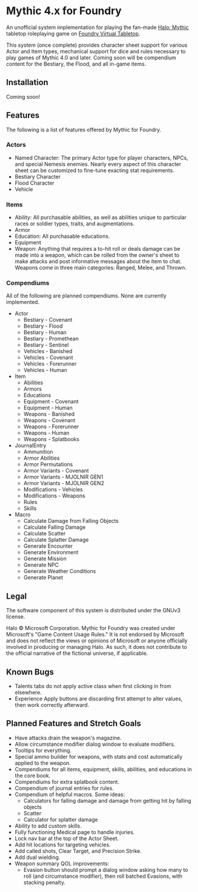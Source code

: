 # Mythic 4.x for Foundry

An unofficial system implementation for playing the fan-made [Halo: Mythic](https://www.reddit.com/r/HaloMythic/) tabletop roleplaying game on [Foundry Virtual Tabletop](https://foundryvtt.com/).

This system (once complete) provides character sheet support for various Actor and Item types, mechanical support for dice and rules necessary to play games of Mythic 4.0 and later. Coming soon will be compendium content for the Bestiary, the Flood, and all in-game items.

## Installation

Coming soon!

## Features

The following is a list of features offered by Mythic for Foundry.

### Actors

* Named Character: The primary Actor type for player characters, NPCs, and special Nemesis enemies. Nearly every aspect of this character sheet can be customized to fine-tune exacting stat requirements.
* Bestiary Character
* Flood Character
* Vehicle

### Items

* Ability: All purchasable abilities, as well as abilities unique to particular races or soldier types, traits, and augmentations.
* Armor
* Education: All purchasable educations.
* Equipment
* Weapon: Anything that requires a to-hit roll or deals damage can be made into a weapon, which can be rolled from the owner's sheet to make attacks and post informative messages about the item to chat. Weapons come in three main categories: Ranged, Melee, and Thrown.

### Compendiums

All of the following are planned compendiums. None are currently implemented.

* Actor
    * Bestiary - Covenant
    * Bestiary - Flood
    * Bestiary - Human
    * Bestiary - Promethean
    * Bestiary - Sentinel
    * Vehicles - Banished
    * Vehicles - Covenant
    * Vehicles - Forerunner
    * Vehicles - Human
* Item
    * Abilities
    * Armors
    * Educations
    * Equipment - Covenant
    * Equipment - Human
    * Weapons - Banished
    * Weapons - Covenant
    * Weapons - Forerunner
    * Weapons - Human
    * Weapons - Splatbooks
* JournalEntry
    * Ammunition
    * Armor Abilities
    * Armor Permutations
    * Armor Variants - Covenant
    * Armor Variants - MJOLNIR GEN1
    * Armor Variants - MJOLNIR GEN2
    * Modifications - Vehicles
    * Modifications - Weapons
    * Rules
    * Skills
* Macro
    * Calculate Damage from Falling Objects
    * Calculate Falling Damage
    * Calculate Scatter
    * Calculate Splatter Damage
    * Generate Encounter
    * Generate Environment
    * Generate Mission
    * Generate NPC
    * Generate Weather Conditions
    * Generate Planet

## Legal

The software component of this system is distributed under the GNUv3 license.

Halo &copy; Microsoft Corporation. Mythic for Foundry was created under Microsoft's "Game Content Usage Rules." It is not endorsed by Microsoft and does not reflect the views or opinions of Microsoft or anyone officially involved in producing or managing Halo. As such, it does not contribute to the official narrative of the fictional universe, if applicable.

## Known Bugs

* Talents tabs do not apply active class when first clicking in from elsewhere.
* Experience Apply buttons are discarding first attempt to alter values, then work correctly afterward.

## Planned Features and Stretch Goals

* Have attacks drain the weapon's magazine.
* Allow circumstance modifier dialog window to evaluate modifiers.
* Tooltips for everything.
* Special ammo builder for weapons, with stats and cost automatically applied to the weapon.
* Compendiums for all items, equipment, skills, abilities, and educations in the core book.
* Compendiums for extra splatbook content.
* Compendium of journal entries for rules.
* Compendium of helpful macros. Some ideas:
    * Calculators for falling damage and damage from getting hit by falling objects
    * Scatter
    * Calculator for splatter damage
* Ability to add custom skills.
* Fully functioning Medical page to handle injuries.
* Lock nav bar at the top of the Actor Sheet.
* Add hit locations for targeting vehicles.
* Add called shots, Clear Target, and Precision Strike.
* Add dual wielding.
* Weapon summary QOL improvements:
    * Evasion button should prompt a dialog window asking how many to roll (and circumstance modifier), then roll batched Evasions, with stacking penalty.
